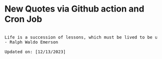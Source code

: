 # New Quotes via Github action and Cron Job

<pre>
<!-- #quote -->
Life is a succession of lessons, which must be lived to be understood.
- Ralph Waldo Emerson

Updated on: [12/13/2023]
<!-- #quoteEnd -->
</pre>
